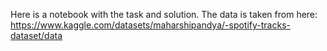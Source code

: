 Here is a notebook with the task and solution. The data is taken from here: https://www.kaggle.com/datasets/maharshipandya/-spotify-tracks-dataset/data
